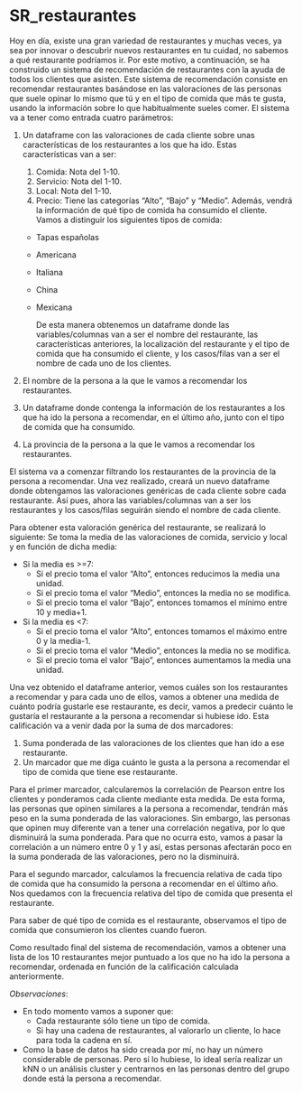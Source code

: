 # SR_restaurantes

Hoy en día, existe una gran variedad de restaurantes y muchas veces, ya sea por innovar o descubrir nuevos restaurantes en tu cuidad, no sabemos a qué restaurante podríamos ir. Por este motivo, a continuación, se ha construido un sistema de recomendación de restaurantes con la ayuda de todos los clientes que asisten.
Este sistema de recomendación consiste en recomendar restaurantes basándose en las valoraciones de las personas que suele opinar lo mismo que tú y en el tipo de comida que más te gusta, usando la información sobre lo que habitualmente sueles comer.
El sistema va a tener como entrada cuatro parámetros:

1.  Un dataframe con las valoraciones de cada cliente sobre unas características de los restaurantes a los que ha ido. Estas características van a ser:

    1. Comida: Nota del 1-10.
    2. Servicio: Nota del 1-10.
    3. Local: Nota del 1-10.
    4. Precio: Tiene las categorías “Alto”, “Bajo” y “Medio”.
       Además, vendrá la información de qué tipo de comida ha consumido el cliente.
       Vamos a distinguir los siguientes tipos de comida:

    - Tapas españolas
    - Americana
    - Italiana
    - China
    - Mexicana

      De esta manera obtenemos un dataframe donde las variables/columnas van a ser el nombre del restaurante, las características anteriores, la localización del restaurante y el tipo de comida que ha consumido el cliente, y los casos/filas van a ser el nombre de cada uno de los clientes.

2.  El nombre de la persona a la que le vamos a recomendar los restaurantes.
3.  Un dataframe donde contenga la información de los restaurantes a los que ha ido la persona a recomendar, en el último año, junto con el tipo de comida que ha consumido.
4.  La provincia de la persona a la que le vamos a recomendar los restaurantes.

El sistema va a comenzar filtrando los restaurantes de la provincia de la persona a recomendar. Una vez realizado, creará un nuevo dataframe donde obtengamos las valoraciones genéricas de cada cliente sobre cada restaurante. Así pues, ahora las variables/columnas van a ser los restaurantes y los casos/filas seguirán siendo el nombre de cada cliente.

Para obtener esta valoración genérica del restaurante, se realizará lo siguiente: Se toma la media de las valoraciones de comida, servicio y local y en función de dicha media:

- Si la media es >=7:
  - Si el precio toma el valor “Alto”, entonces reducimos la media una unidad.
  - Si el precio toma el valor “Medio”, entonces la media no se modifica.
  - Si el precio toma el valor “Bajo”, entonces tomamos el mínimo entre 10 y media+1.
- Si la media es <7:
  - Si el precio toma el valor “Alto”, entonces tomamos el máximo entre 0 y la media-1.
  - Si el precio toma el valor “Medio”, entonces la media no se modifica.
  - Si el precio toma el valor “Bajo”, entonces aumentamos la media una unidad.

Una vez obtenido el dataframe anterior, vemos cuáles son los restaurantes a recomendar y para cada uno de ellos, vamos a obtener una medida de cuánto podría gustarle ese restaurante, es decir, vamos a predecir cuánto le gustaría el restaurante a la persona a recomendar si hubiese ido. Esta calificación va a venir dada por la suma de dos marcadores:

1. Suma ponderada de las valoraciones de los clientes que han ido a ese restaurante.
2. Un marcador que me diga cuánto le gusta a la persona a recomendar el tipo de comida que tiene ese restaurante.

Para el primer marcador, calcularemos la correlación de Pearson entre los clientes y ponderamos cada cliente mediante esta medida. De esta forma, las personas que opinen similares a la persona a recomendar, tendrán más peso en la suma ponderada de las valoraciones. Sin embargo, las personas que opinen muy diferente van a tener una correlación negativa, por lo que disminuirá la suma ponderada. Para que no ocurra esto, vamos a pasar la correlación a un número entre 0 y 1 y así, estas personas afectarán poco en la suma ponderada de las valoraciones, pero no la disminuirá.

Para el segundo marcador, calculamos la frecuencia relativa de cada tipo de comida que ha consumido la persona a recomendar en el último año. Nos quedamos con la frecuencia relativa del tipo de comida que presenta el restaurante.

Para saber de qué tipo de comida es el restaurante, observamos el tipo de comida que consumieron los clientes cuando fueron.

Como resultado final del sistema de recomendación, vamos a obtener una lista de los 10 restaurantes mejor puntuado a los que no ha ido la persona a recomendar, ordenada en función de la calificación calculada anteriormente.

_Observaciones_:

- En todo momento vamos a suponer que:
  - Cada restaurante sólo tiene un tipo de comida.
  - Si hay una cadena de restaurantes, al valorarlo un cliente, lo hace para toda la cadena en sí.
- Como la base de datos ha sido creada por mí, no hay un número considerable de personas. Pero si lo hubiese, lo ideal sería realizar un kNN o un análisis cluster y centrarnos en las personas dentro del grupo donde está la persona a recomendar.
